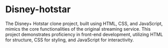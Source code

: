 # Disney-hotstar
The Disney+ Hotstar clone project, built using HTML, CSS, and JavaScript, mimics the core functionalities of the original streaming service. This project demonstrates proficiency in front-end development, utilizing HTML for structure, CSS for styling, and JavaScript for interactivity.
